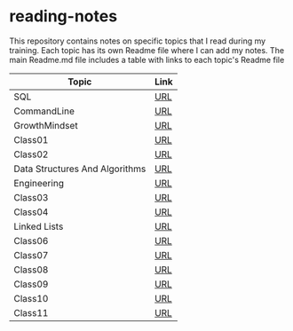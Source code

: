 # reading-notes

This repository contains notes on specific topics that I read during my training. Each topic has its own Readme file where I can add my notes. The main Readme.md file includes a table with links to each topic's Readme file

| Topic | Link |
|-------|------|
| SQL | [URL](./SQL/SQL.md) |
| CommandLine | [URL](./CommandLine/CommandLine.md) |
| GrowthMindset | [URL](./GrowthMindset/GrowthMindset.md) |
| Class01 | [URL](./Class01/Class01.md) |
| Class02 | [URL](./Class01/Class02.md) |
| Data Structures And Algorithms | [URL](./DataStructuresAndAlgorithms/DataStructuresAndAlgorithms.md) |
| Engineering | [URL](./Engineering/Engineering.md) |
| Class03 | [URL](./Class03/Class03.md) |
| Class04 | [URL](./Class04/Class04.md) |
| Linked Lists | [URL](./LinkedLists/LinkedLists.md) |
| Class06 | [URL](./Class06/Class06.md) |
| Class07 | [URL](./Class07/Class07.md) |
| Class08 | [URL](./Class08/Class08.md) |
| Class09 | [URL](./Class09/Class09.md) |
| Class10 | [URL](./Class10/Class10.md) |
| Class11 | [URL](./Class11/Class11.md) |